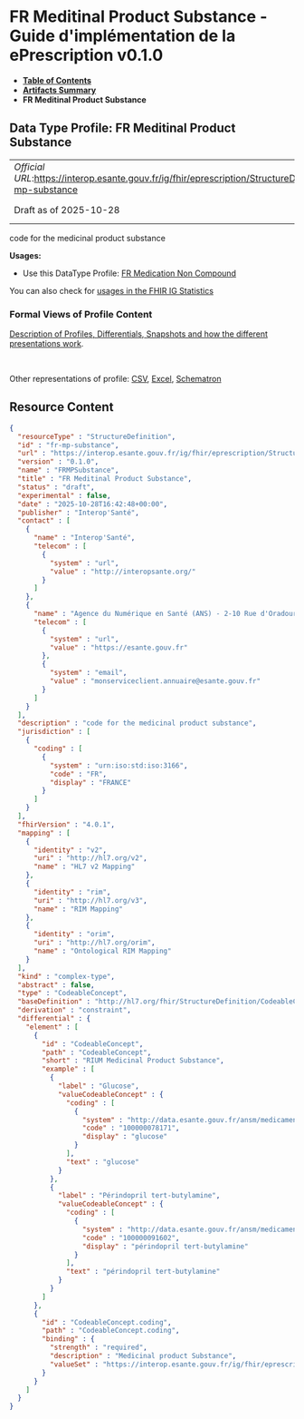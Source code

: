# FR Meditinal Product Substance - Guide d'implémentation de la ePrescription v0.1.0

* [**Table of Contents**](toc.md)
* [**Artifacts Summary**](artifacts.md)
* **FR Meditinal Product Substance**

## Data Type Profile: FR Meditinal Product Substance 

| | |
| :--- | :--- |
| *Official URL*:https://interop.esante.gouv.fr/ig/fhir/eprescription/StructureDefinition/fr-mp-substance | *Version*:0.1.0 |
| Draft as of 2025-10-28 | *Computable Name*:FRMPSubstance |

 
code for the medicinal product substance 

**Usages:**

* Use this DataType Profile: [FR Medication Non Compound](StructureDefinition-fr-medication-noncompound.md)

You can also check for [usages in the FHIR IG Statistics](https://packages2.fhir.org/xig/ans.fhir.fr.eprescription|current/StructureDefinition/fr-mp-substance)

### Formal Views of Profile Content

 [Description of Profiles, Differentials, Snapshots and how the different presentations work](http://build.fhir.org/ig/FHIR/ig-guidance/readingIgs.html#structure-definitions). 

 

Other representations of profile: [CSV](StructureDefinition-fr-mp-substance.csv), [Excel](StructureDefinition-fr-mp-substance.xlsx), [Schematron](StructureDefinition-fr-mp-substance.sch) 



## Resource Content

```json
{
  "resourceType" : "StructureDefinition",
  "id" : "fr-mp-substance",
  "url" : "https://interop.esante.gouv.fr/ig/fhir/eprescription/StructureDefinition/fr-mp-substance",
  "version" : "0.1.0",
  "name" : "FRMPSubstance",
  "title" : "FR Meditinal Product Substance",
  "status" : "draft",
  "experimental" : false,
  "date" : "2025-10-28T16:42:48+00:00",
  "publisher" : "Interop'Santé",
  "contact" : [
    {
      "name" : "Interop'Santé",
      "telecom" : [
        {
          "system" : "url",
          "value" : "http://interopsante.org/"
        }
      ]
    },
    {
      "name" : "Agence du Numérique en Santé (ANS) - 2-10 Rue d'Oradour-sur-Glane, 75015 Paris",
      "telecom" : [
        {
          "system" : "url",
          "value" : "https://esante.gouv.fr"
        },
        {
          "system" : "email",
          "value" : "monserviceclient.annuaire@esante.gouv.fr"
        }
      ]
    }
  ],
  "description" : "code for the medicinal product substance",
  "jurisdiction" : [
    {
      "coding" : [
        {
          "system" : "urn:iso:std:iso:3166",
          "code" : "FR",
          "display" : "FRANCE"
        }
      ]
    }
  ],
  "fhirVersion" : "4.0.1",
  "mapping" : [
    {
      "identity" : "v2",
      "uri" : "http://hl7.org/v2",
      "name" : "HL7 v2 Mapping"
    },
    {
      "identity" : "rim",
      "uri" : "http://hl7.org/v3",
      "name" : "RIM Mapping"
    },
    {
      "identity" : "orim",
      "uri" : "http://hl7.org/orim",
      "name" : "Ontological RIM Mapping"
    }
  ],
  "kind" : "complex-type",
  "abstract" : false,
  "type" : "CodeableConcept",
  "baseDefinition" : "http://hl7.org/fhir/StructureDefinition/CodeableConcept",
  "derivation" : "constraint",
  "differential" : {
    "element" : [
      {
        "id" : "CodeableConcept",
        "path" : "CodeableConcept",
        "short" : "RIUM Medicinal Product Substance",
        "example" : [
          {
            "label" : "Glucose",
            "valueCodeableConcept" : {
              "coding" : [
                {
                  "system" : "http://data.esante.gouv.fr/ansm/medicament/codeSMS",
                  "code" : "100000078171",
                  "display" : "glucose"
                }
              ],
              "text" : "glucose"
            }
          },
          {
            "label" : "Périndopril tert-butylamine",
            "valueCodeableConcept" : {
              "coding" : [
                {
                  "system" : "http://data.esante.gouv.fr/ansm/medicament/codeSMS",
                  "code" : "100000091602",
                  "display" : "périndopril tert-butylamine"
                }
              ],
              "text" : "périndopril tert-butylamine"
            }
          }
        ]
      },
      {
        "id" : "CodeableConcept.coding",
        "path" : "CodeableConcept.coding",
        "binding" : {
          "strength" : "required",
          "description" : "Medicinal product Substance",
          "valueSet" : "https://interop.esante.gouv.fr/ig/fhir/eprescription/ValueSet/fr-substance-code"
        }
      }
    ]
  }
}

```
